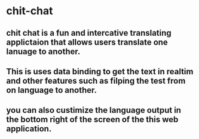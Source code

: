 # chit-chat
## chit chat is a fun and intercative translating applictaion that allows users translate one lanuage to another.

## This is uses data binding to get the text in realtim and other features such as filping the test from on language to another.

## you can also custimize the language output in the bottom right of the screen of the this web application.
